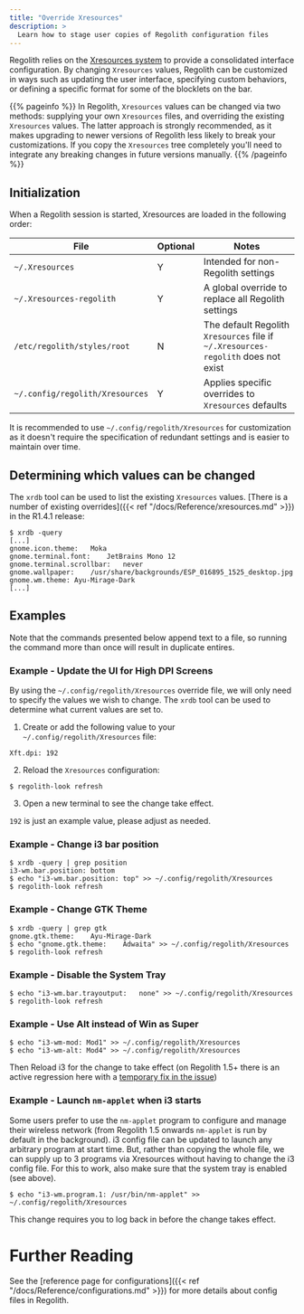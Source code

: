 ```yaml
---
title: "Override Xresources"
description: >
  Learn how to stage user copies of Regolith configuration files
---
```


Regolith relies on the [Xresources system](https://en.wikipedia.org/wiki/X_resources) to provide a consolidated interface configuration. By changing `Xresources` values, Regolith can be customized in ways such as updating the user interface, specifying custom behaviors, or defining a specific format for some of the blocklets on the bar.

{{% pageinfo %}}
In Regolith, `Xresources` values can be changed via two methods: supplying your own `Xresources` files, and overriding the existing `Xresources` values. The latter approach is strongly recommended, as it makes upgrading to newer versions of Regolith less likely to break your customizations. If you copy the `Xresources` tree completely you'll need to integrate any breaking changes in future versions manually.
{{% /pageinfo %}}

## Initialization

When a Regolith session is started, Xresources are loaded in the following order:

| File                            | Optional | Notes                                                                             |
| ------------------------------- | -------- | --------------------------------------------------------------------------------- |
| `~/.Xresources`                 | Y        | Intended for non-Regolith settings                                                |
| `~/.Xresources-regolith`        | Y        | A global override to replace all Regolith settings                                |
| `/etc/regolith/styles/root`     | N        | The default Regolith `Xresources` file if `~/.Xresources-regolith` does not exist |
| `~/.config/regolith/Xresources` | Y        | Applies specific overrides to `Xresources` defaults                               |

It is recommended to use `~/.config/regolith/Xresources` for customization as it doesn't require the specification of redundant settings and is easier to maintain over time.

## Determining which values can be changed

The `xrdb` tool can be used to list the existing `Xresources` values. [There is a number of existing overrides]({{< ref "/docs/Reference/xresources.md" >}}) in the R1.4.1 release:

```console
$ xrdb -query
[...]
gnome.icon.theme:	Moka
gnome.terminal.font:	JetBrains Mono 12
gnome.terminal.scrollbar:	never
gnome.wallpaper:	/usr/share/backgrounds/ESP_016895_1525_desktop.jpg
gnome.wm.theme:	Ayu-Mirage-Dark
[...]
```

## Examples

Note that the commands presented below append text to a file, so running the command more than once will result in duplicate entires.

### Example - Update the UI for High DPI Screens

By using the `~/.config/regolith/Xresources` override file, we will only need to specify the values we wish to change. The `xrdb` tool can be used to determine what current values are set to.

1. Create or add the following value to your `~/.config/regolith/Xresources` file:

```console
Xft.dpi: 192
```

2. Reload the `Xresources` configuration:

```console
$ regolith-look refresh
```

3. Open a new terminal to see the change take effect.

`192` is just an example value, please adjust as needed.

### Example - Change i3 bar position

```console
$ xrdb -query | grep position
i3-wm.bar.position:	bottom
$ echo "i3-wm.bar.position:	top" >> ~/.config/regolith/Xresources
$ regolith-look refresh
```

### Example - Change GTK Theme

```console
$ xrdb -query | grep gtk
gnome.gtk.theme:	Ayu-Mirage-Dark
$ echo "gnome.gtk.theme:	Adwaita" >> ~/.config/regolith/Xresources
$ regolith-look refresh
```

### Example - Disable the System Tray

```console
$ echo "i3-wm.bar.trayoutput:	none" >> ~/.config/regolith/Xresources
$ regolith-look refresh
```

### Example - Use Alt instead of Win as Super

```console
$ echo "i3-wm-mod: Mod1" >> ~/.config/regolith/Xresources
$ echo "i3-wm-alt: Mod4" >> ~/.config/regolith/Xresources
```

Then Reload i3 for the change to take effect (on Regolith 1.5+ there is an active regression here with a [temporary fix in the issue](https://github.com/regolith-linux/regolith-desktop/issues/504))

### Example - Launch `nm-applet` when i3 starts

Some users prefer to use the `nm-applet` program to configure and manage their wireless network (from Regolith 1.5 onwards `nm-applet` is run by default in the background). i3 config file can be updated to launch any arbitrary program at start time. But, rather than copying the whole file, we can supply up to 3 programs via Xresources without having to change the i3 config file. For this to work, also make sure that the system tray is enabled (see above).

```console
$ echo "i3-wm.program.1: /usr/bin/nm-applet" >> ~/.config/regolith/Xresources
```

This change requires you to log back in before the change takes effect.

# Further Reading

See the [reference page for configurations]({{< ref "/docs/Reference/configurations.md" >}}) for more details about config files in Regolith.
